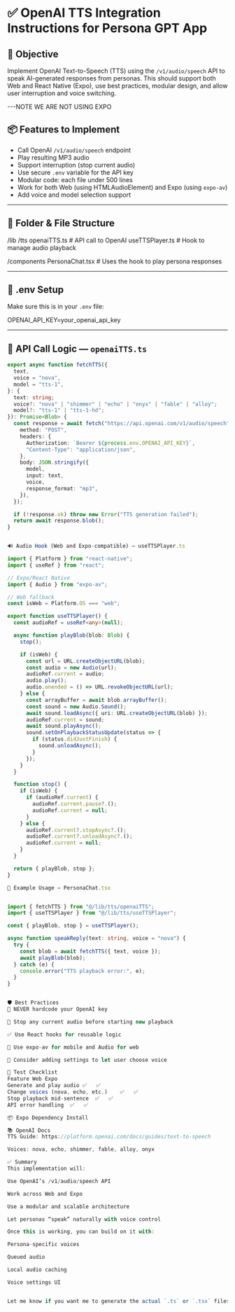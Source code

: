 # ✅ OpenAI TTS Integration Instructions for Persona GPT App

## 🎯 Objective

Implement OpenAI Text-to-Speech (TTS) using the `/v1/audio/speech` API to speak AI-generated responses from personas. This should support both Web and React Native (Expo), use best practices, modular design, and allow user interruption and voice switching.

---NOTE WE ARE NOT USING EXPO

## 📦 Features to Implement

- Call OpenAI `/v1/audio/speech` endpoint
- Play resulting MP3 audio
- Support interruption (stop current audio)
- Use secure `.env` variable for the API key
- Modular code: each file under 500 lines
- Work for both Web (using HTMLAudioElement) and Expo (using `expo-av`)
- Add voice and model selection support

---

## 📁 Folder & File Structure


/lib
/tts
openaiTTS.ts # API call to OpenAI
useTTSPlayer.ts # Hook to manage audio playback

/components
PersonaChat.tsx # Uses the hook to play persona responses



---

## 🔐 .env Setup

Make sure this is in your `.env` file:


OPENAI_API_KEY=your_openai_api_key


---

## 🧠 API Call Logic — `openaiTTS.ts`

```ts
export async function fetchTTS({
  text,
  voice = "nova",
  model = "tts-1",
}: {
  text: string;
  voice?: "nova" | "shimmer" | "echo" | "onyx" | "fable" | "alloy";
  model?: "tts-1" | "tts-1-hd";
}): Promise<Blob> {
  const response = await fetch("https://api.openai.com/v1/audio/speech", {
    method: "POST",
    headers: {
      Authorization: `Bearer ${process.env.OPENAI_API_KEY}`,
      "Content-Type": "application/json",
    },
    body: JSON.stringify({
      model,
      input: text,
      voice,
      response_format: "mp3",
    }),
  });

  if (!response.ok) throw new Error("TTS generation failed");
  return await response.blob();
}


🔊 Audio Hook (Web and Expo-compatible) — useTTSPlayer.ts

import { Platform } from "react-native";
import { useRef } from "react";

// Expo/React Native
import { Audio } from "expo-av";

// Web fallback
const isWeb = Platform.OS === "web";

export function useTTSPlayer() {
  const audioRef = useRef<any>(null);

  async function playBlob(blob: Blob) {
    stop();

    if (isWeb) {
      const url = URL.createObjectURL(blob);
      const audio = new Audio(url);
      audioRef.current = audio;
      audio.play();
      audio.onended = () => URL.revokeObjectURL(url);
    } else {
      const arrayBuffer = await blob.arrayBuffer();
      const sound = new Audio.Sound();
      await sound.loadAsync({ uri: URL.createObjectURL(blob) });
      audioRef.current = sound;
      await sound.playAsync();
      sound.setOnPlaybackStatusUpdate(status => {
        if (status.didJustFinish) {
          sound.unloadAsync();
        }
      });
    }
  }

  function stop() {
    if (isWeb) {
      if (audioRef.current) {
        audioRef.current.pause?.();
        audioRef.current = null;
      }
    } else {
      audioRef.current?.stopAsync?.();
      audioRef.current?.unloadAsync?.();
      audioRef.current = null;
    }
  }

  return { playBlob, stop };
}

💬 Example Usage — PersonaChat.tsx


import { fetchTTS } from "@/lib/tts/openaiTTS";
import { useTTSPlayer } from "@/lib/tts/useTTSPlayer";

const { playBlob, stop } = useTTSPlayer();

async function speakReply(text: string, voice = "nova") {
  try {
    const blob = await fetchTTS({ text, voice });
    await playBlob(blob);
  } catch (e) {
    console.error("TTS playback error:", e);
  }
}


🛡 Best Practices
🔐 NEVER hardcode your OpenAI key

🛑 Stop any current audio before starting new playback

✅ Use React hooks for reusable logic

📱 Use expo-av for mobile and Audio for web

🔄 Consider adding settings to let user choose voice

🧪 Test Checklist
Feature	Web	Expo
Generate and play audio	✅	✅
Change voices (nova, echo, etc.)	✅	✅
Stop playback mid-sentence	✅	✅
API error handling	✅	✅

📦 Expo Dependency Install

📚 OpenAI Docs
TTS Guide: https://platform.openai.com/docs/guides/text-to-speech

Voices: nova, echo, shimmer, fable, alloy, onyx

✅ Summary
This implementation will:

Use OpenAI’s /v1/audio/speech API

Work across Web and Expo

Use a modular and scalable architecture

Let personas “speak” naturally with voice control

Once this is working, you can build on it with:

Persona-specific voices

Queued audio

Local audio caching

Voice settings UI


Let me know if you want me to generate the actual `.ts` or `.tsx` files based on this.
